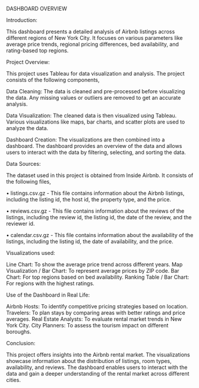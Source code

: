 DASHBOARD OVERVIEW



Introduction:

This dashboard presents a detailed analysis of Airbnb listings across different regions of New York City. It focuses on various parameters like average price trends, regional pricing differences, bed availability, and rating-based top regions.



Project Overview:

This project uses Tableau for data visualization and analysis. The project consists of the following components,

Data Cleaning: The data is cleaned and pre-processed before visualizing the data. Any missing values or outliers are removed to get an accurate analysis.

Data Visualization: The cleaned data is then visualized using Tableau. Various visualizations like maps, bar charts, and scatter plots are used to analyze the data.

Dashboard Creation: The visualizations are then combined into a dashboard. The dashboard provides an overview of the data and allows users to interact with the data by filtering, selecting, and sorting the data.



Data Sources:

The dataset used in this project is obtained from Inside Airbnb. It consists of the following files,

• listings.csv.gz - This file contains information about the Airbnb listings, including the listing id, the host id, the property type, and the price.

• reviews.csv.gz - This file contains information about the reviews of the listings, including the review id, the listing id, the date of the review, and the reviewer id.

• calendar.csv.gz - This file contains information about the availability of the listings, including the listing id, the date of availability, and the price.



Visualizations used:

Line Chart: To show the average price trend across different years.
Map Visualization / Bar Chart: To represent average prices by ZIP code.
Bar Chart: For top regions based on bed availability.
Ranking Table / Bar Chart: For regions with the highest ratings.



Use of the Dashboard in Real Life:

Airbnb Hosts: To identify competitive pricing strategies based on location.
Travelers: To plan stays by comparing areas with better ratings and price averages.
Real Estate Analysts: To evaluate rental market trends in New York City.
City Planners: To assess the tourism impact on different boroughs.



Conclusion:

This project offers insights into the Airbnb rental market. The visualizations showcase information about the distribution of listings, room types, availability, and reviews. The dashboard enables users to interact with the data and gain a deeper understanding of the rental market across different cities.
